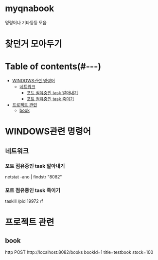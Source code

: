# myqnabook
명령어나 기타등등 모음

# 찾던거 모아두기
 
# Table of contents(#---)
 
 - [WINDOWS관련 명령어](#WINDOWS관련-명령어)
   - [네트워크](#네트워크)
     - [포트 점유중인 task 알아내기](#포트-점유중인-task-알아내기)
     - [포트 점유중인 task 죽이기](#포트-점유중인-task-죽이기)
 - [프로젝트 관련](#프로젝트-관련)
   - [book](#book)

# WINDOWS관련 명령어
## 네트워크
### 포트 점유중인 task 알아내기
netstat -ano | findstr "8082"
### 포트 점유중인 task 죽이기
taskill /pid 19972 /f

# 프로젝트 관련
## book
http POST http://localhost:8082/books bookId=1 title=testbook stock=100
